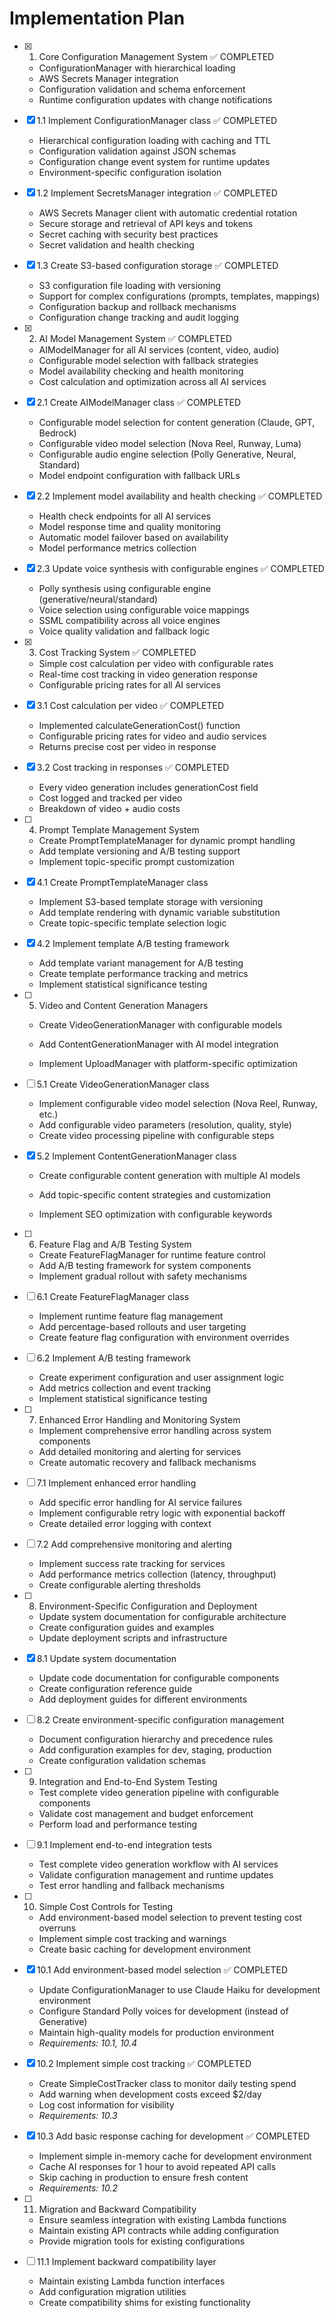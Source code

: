 # Implementation Plan

- [x] 1. Core Configuration Management System ✅ COMPLETED
  - ConfigurationManager with hierarchical loading
  - AWS Secrets Manager integration
  - Configuration validation and schema enforcement
  - Runtime configuration updates with change notifications

- [x] 1.1 Implement ConfigurationManager class ✅ COMPLETED
  - Hierarchical configuration loading with caching and TTL
  - Configuration validation against JSON schemas
  - Configuration change event system for runtime updates
  - Environment-specific configuration isolation

- [x] 1.2 Implement SecretsManager integration ✅ COMPLETED
  - AWS Secrets Manager client with automatic credential rotation
  - Secure storage and retrieval of API keys and tokens
  - Secret caching with security best practices
  - Secret validation and health checking

- [x] 1.3 Create S3-based configuration storage ✅ COMPLETED
  - S3 configuration file loading with versioning
  - Support for complex configurations (prompts, templates, mappings)
  - Configuration backup and rollback mechanisms
  - Configuration change tracking and audit logging

- [x] 2. AI Model Management System ✅ COMPLETED
  - AIModelManager for all AI services (content, video, audio)
  - Configurable model selection with fallback strategies
  - Model availability checking and health monitoring
  - Cost calculation and optimization across all AI services

- [x] 2.1 Create AIModelManager class ✅ COMPLETED
  - Configurable model selection for content generation (Claude, GPT, Bedrock)
  - Configurable video model selection (Nova Reel, Runway, Luma)
  - Configurable audio engine selection (Polly Generative, Neural, Standard)
  - Model endpoint configuration with fallback URLs

- [x] 2.2 Implement model availability and health checking ✅ COMPLETED
  - Health check endpoints for all AI services
  - Model response time and quality monitoring
  - Automatic model failover based on availability
  - Model performance metrics collection

- [x] 2.3 Update voice synthesis with configurable engines ✅ COMPLETED
  - Polly synthesis using configurable engine (generative/neural/standard)
  - Voice selection using configurable voice mappings
  - SSML compatibility across all voice engines
  - Voice quality validation and fallback logic

- [x] 3. Cost Tracking System ✅ COMPLETED
  - Simple cost calculation per video with configurable rates
  - Real-time cost tracking in video generation response
  - Configurable pricing rates for all AI services

- [x] 3.1 Cost calculation per video ✅ COMPLETED
  - Implemented calculateGenerationCost() function
  - Configurable pricing rates for video and audio services
  - Returns precise cost per video in response

- [x] 3.2 Cost tracking in responses ✅ COMPLETED
  - Every video generation includes generationCost field
  - Cost logged and tracked per video
  - Breakdown of video + audio costs

- [ ] 4. Prompt Template Management System
  - Create PromptTemplateManager for dynamic prompt handling
  - Add template versioning and A/B testing support
  - Implement topic-specific prompt customization

- [x] 4.1 Create PromptTemplateManager class

  - Implement S3-based template storage with versioning
  - Add template rendering with dynamic variable substitution
  - Create topic-specific template selection logic

- [x] 4.2 Implement template A/B testing framework



  - Add template variant management for A/B testing
  - Create template performance tracking and metrics
  - Implement statistical significance testing

- [ ] 5. Video and Content Generation Managers
  - Create VideoGenerationManager with configurable models
  - Add ContentGenerationManager with AI model integration



  - Implement UploadManager with platform-specific optimization





- [ ] 5.1 Create VideoGenerationManager class
  - Implement configurable video model selection (Nova Reel, Runway, etc.)
  - Add configurable video parameters (resolution, quality, style)
  - Create video processing pipeline with configurable steps

- [x] 5.2 Implement ContentGenerationManager class



  - Create configurable content generation with multiple AI models
  - Add topic-specific content strategies and customization




  - Implement SEO optimization with configurable keywords

- [ ] 6. Feature Flag and A/B Testing System
  - Create FeatureFlagManager for runtime feature control
  - Add A/B testing framework for system components
  - Implement gradual rollout with safety mechanisms





- [ ] 6.1 Create FeatureFlagManager class
  - Implement runtime feature flag management
  - Add percentage-based rollouts and user targeting
  - Create feature flag configuration with environment overrides

- [ ] 6.2 Implement A/B testing framework
  - Create experiment configuration and user assignment logic
  - Add metrics collection and event tracking
  - Implement statistical significance testing

- [ ] 7. Enhanced Error Handling and Monitoring System
  - Implement comprehensive error handling across system components
  - Add detailed monitoring and alerting for services
  - Create automatic recovery and fallback mechanisms

- [ ] 7.1 Implement enhanced error handling
  - Add specific error handling for AI service failures
  - Implement configurable retry logic with exponential backoff
  - Create detailed error logging with context

- [ ] 7.2 Add comprehensive monitoring and alerting
  - Implement success rate tracking for services
  - Add performance metrics collection (latency, throughput)
  - Create configurable alerting thresholds

- [ ] 8. Environment-Specific Configuration and Deployment
  - Update system documentation for configurable architecture
  - Create configuration guides and examples
  - Update deployment scripts and infrastructure

- [x] 8.1 Update system documentation
  - Update code documentation for configurable components
  - Create configuration reference guide
  - Add deployment guides for different environments

- [ ] 8.2 Create environment-specific configuration management
  - Document configuration hierarchy and precedence rules
  - Add configuration examples for dev, staging, production
  - Create configuration validation schemas

- [ ] 9. Integration and End-to-End System Testing
  - Test complete video generation pipeline with configurable components
  - Validate cost management and budget enforcement
  - Perform load and performance testing

- [ ] 9.1 Implement end-to-end integration tests
  - Test complete video generation workflow with AI services
  - Validate configuration management and runtime updates
  - Test error handling and fallback mechanisms

- [ ] 10. Simple Cost Controls for Testing
  - Add environment-based model selection to prevent testing cost overruns
  - Implement simple cost tracking and warnings
  - Create basic caching for development environment

- [x] 10.1 Add environment-based model selection ✅ COMPLETED
  - Update ConfigurationManager to use Claude Haiku for development environment
  - Configure Standard Polly voices for development (instead of Generative)
  - Maintain high-quality models for production environment
  - _Requirements: 10.1, 10.4_

- [x] 10.2 Implement simple cost tracking ✅ COMPLETED
  - Create SimpleCostTracker class to monitor daily testing spend
  - Add warning when development costs exceed $2/day
  - Log cost information for visibility
  - _Requirements: 10.3_

- [x] 10.3 Add basic response caching for development ✅ COMPLETED
  - Implement simple in-memory cache for development environment
  - Cache AI responses for 1 hour to avoid repeated API calls
  - Skip caching in production to ensure fresh content
  - _Requirements: 10.2_

- [ ] 11. Migration and Backward Compatibility
  - Ensure seamless integration with existing Lambda functions
  - Maintain existing API contracts while adding configuration
  - Provide migration tools for existing configurations

- [ ] 11.1 Implement backward compatibility layer
  - Maintain existing Lambda function interfaces
  - Add configuration migration utilities
  - Create compatibility shims for existing functionality
